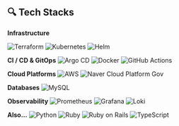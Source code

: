 ## 🔍 Tech Stacks
**Infrastructure**
<!-- Infrastructure as Code & Orchestration -->
<img alt="Terraform" src="https://img.shields.io/badge/Terraform-7B42BC?style=flat-square&logo=Terraform&logoColor=white"/>
<img alt="Kubernetes" src="https://img.shields.io/badge/Kubernetes-326CE5?style=flat-square&logo=Kubernetes&logoColor=white"/>
<img alt="Helm" src="https://img.shields.io/badge/Helm-0F1689?style=flat-square&logo=Helm&logoColor=white"/>

<!-- CI / CD & GitOps -->
**CI / CD & GitOps**
<img alt="Argo CD" src="https://img.shields.io/badge/Argo%20CD-EF7B4D?style=flat-square&logo=Argo&logoColor=white"/>
<img alt="Docker" src="https://img.shields.io/badge/Docker-2496ED?style=flat-square&logo=Docker&logoColor=white"/>
<img alt="GitHub Actions" src="https://img.shields.io/badge/GitHub%20Actions-2088FF?style=flat-square&logo=GitHub%20Actions&logoColor=white"/>

<!-- Cloud Platforms -->
**Cloud Platforms**
<img alt="AWS" src="https://img.shields.io/badge/AWS-FF9900?style=flat-square&logo=Amazon%20AWS&logoColor=white"/>
<img alt="Naver Cloud Platform Gov" src="https://img.shields.io/badge/NCP%20(Gov)-03C75A?style=flat-square&logo=Naver&logoColor=white"/>

<!-- Databases -->
**Databases**
<img alt="MySQL" src="https://img.shields.io/badge/MySQL-4479A1?style=flat-square&logo=MySQL&logoColor=white"/>

<!-- Observability -->
**Observability**
<img alt="Prometheus" src="https://img.shields.io/badge/Prometheus-E6522C?style=flat-square&logo=Prometheus&logoColor=white"/>
<img alt="Grafana" src="https://img.shields.io/badge/Grafana-F46800?style=flat-square&logo=Grafana&logoColor=white"/>
<img alt="Loki" src="https://img.shields.io/badge/Loki-0E6A8A?style=flat-square&logoColor=white"/>

<!-- Past Experience -->
**Also…**
<img alt="Python" src="https://img.shields.io/badge/Python-3776AB?style=flat-square&logo=Python&logoColor=white"/>
<img alt="Ruby" src="https://img.shields.io/badge/Ruby-CC342D?style=flat-square&logo=Ruby&logoColor=white"/>
<img alt="Ruby on Rails" src="https://img.shields.io/badge/Ruby%20on%20Rails-D30001?style=flat-square&logo=Ruby%20on%20Rails&logoColor=white"/>
<img alt="TypeScript" src="https://img.shields.io/badge/TypeScript-3178C6?style=flat-square&logo=TypeScript&logoColor=white"/>
